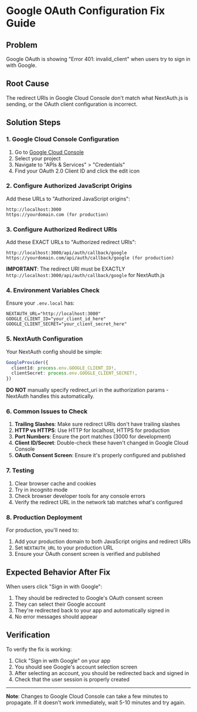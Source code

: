 # Google OAuth Configuration Fix Guide

## Problem
Google OAuth is showing "Error 401: invalid_client" when users try to sign in with Google.

## Root Cause
The redirect URIs in Google Cloud Console don't match what NextAuth.js is sending, or the OAuth client configuration is incorrect.

## Solution Steps

### 1. Google Cloud Console Configuration

1. Go to [Google Cloud Console](https://console.cloud.google.com/)
2. Select your project
3. Navigate to "APIs & Services" > "Credentials"
4. Find your OAuth 2.0 Client ID and click the edit icon

### 2. Configure Authorized JavaScript Origins
Add these URLs to "Authorized JavaScript origins":
```
http://localhost:3000
https://yourdomain.com (for production)
```

### 3. Configure Authorized Redirect URIs
Add these EXACT URLs to "Authorized redirect URIs":
```
http://localhost:3000/api/auth/callback/google
https://yourdomain.com/api/auth/callback/google (for production)
```

**IMPORTANT**: The redirect URI must be EXACTLY `http://localhost:3000/api/auth/callback/google` for NextAuth.js

### 4. Environment Variables Check
Ensure your `.env.local` has:
```env
NEXTAUTH_URL="http://localhost:3000"
GOOGLE_CLIENT_ID="your_client_id_here"
GOOGLE_CLIENT_SECRET="your_client_secret_here"
```

### 5. NextAuth Configuration
Your NextAuth config should be simple:
```typescript
GoogleProvider({
  clientId: process.env.GOOGLE_CLIENT_ID!,
  clientSecret: process.env.GOOGLE_CLIENT_SECRET!,
})
```

**DO NOT** manually specify redirect_uri in the authorization params - NextAuth handles this automatically.

### 6. Common Issues to Check

1. **Trailing Slashes**: Make sure redirect URIs don't have trailing slashes
2. **HTTP vs HTTPS**: Use HTTP for localhost, HTTPS for production
3. **Port Numbers**: Ensure the port matches (3000 for development)
4. **Client ID/Secret**: Double-check these haven't changed in Google Cloud Console
5. **OAuth Consent Screen**: Ensure it's properly configured and published

### 7. Testing

1. Clear browser cache and cookies
2. Try in incognito mode
3. Check browser developer tools for any console errors
4. Verify the redirect URL in the network tab matches what's configured

### 8. Production Deployment

For production, you'll need to:
1. Add your production domain to both JavaScript origins and redirect URIs
2. Set `NEXTAUTH_URL` to your production URL
3. Ensure your OAuth consent screen is verified and published

## Expected Behavior After Fix

When users click "Sign in with Google":
1. They should be redirected to Google's OAuth consent screen
2. They can select their Google account
3. They're redirected back to your app and automatically signed in
4. No error messages should appear

## Verification

To verify the fix is working:
1. Click "Sign in with Google" on your app
2. You should see Google's account selection screen
3. After selecting an account, you should be redirected back and signed in
4. Check that the user session is properly created

---

**Note**: Changes to Google Cloud Console can take a few minutes to propagate. If it doesn't work immediately, wait 5-10 minutes and try again.